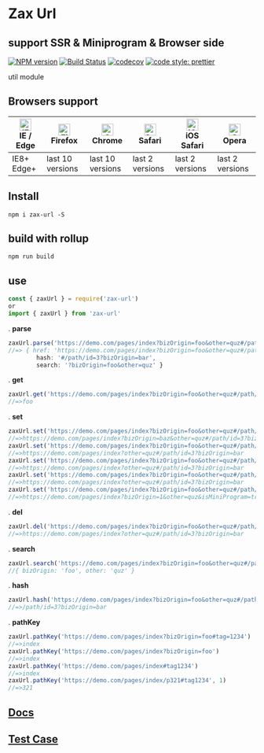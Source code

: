 # Zax Url
## support SSR & Miniprogram & Browser side

[![NPM version](https://img.shields.io/npm/v/zax-url.svg?style=flat)](https://www.npmjs.com/package/zax-url)
[![Build Status](https://travis-ci.org/jsonchou/zax-url.svg?branch=master)](https://travis-ci.org/jsonchou/zax-url)
[![codecov](https://codecov.io/gh/jsonchou/zax-url/branch/master/graph/badge.svg)](https://codecov.io/gh/jsonchou/zax-url)
[![code style: prettier](https://img.shields.io/badge/code_style-prettier-ff69b4.svg?style=flat-square)](https://github.com/prettier/prettier)

util module

## Browsers support

| [<img src="https://raw.githubusercontent.com/alrra/browser-logos/master/src/edge/edge_48x48.png" alt="IE / Edge" width="24px" height="24px" />](http://godban.github.io/browsers-support-badges/)</br>IE / Edge | [<img src="https://raw.githubusercontent.com/alrra/browser-logos/master/src/firefox/firefox_48x48.png" alt="Firefox" width="24px" height="24px" />](http://godban.github.io/browsers-support-badges/)</br>Firefox | [<img src="https://raw.githubusercontent.com/alrra/browser-logos/master/src/chrome/chrome_48x48.png" alt="Chrome" width="24px" height="24px" />](http://godban.github.io/browsers-support-badges/)</br>Chrome | [<img src="https://raw.githubusercontent.com/alrra/browser-logos/master/src/safari/safari_48x48.png" alt="Safari" width="24px" height="24px" />](http://godban.github.io/browsers-support-badges/)</br>Safari | [<img src="https://raw.githubusercontent.com/alrra/browser-logos/master/src/safari-ios/safari-ios_48x48.png" alt="iOS Safari" width="24px" height="24px" />](http://godban.github.io/browsers-support-badges/)</br>iOS Safari | [<img src="https://raw.githubusercontent.com/alrra/browser-logos/master/src/opera/opera_48x48.png" alt="Opera" width="24px" height="24px" />](http://godban.github.io/browsers-support-badges/)</br>Opera |
| --------------------------------------------------------------------------------------------------------------------------------------------------------------------------------------------------------------- | ----------------------------------------------------------------------------------------------------------------------------------------------------------------------------------------------------------------- | ------------------------------------------------------------------------------------------------------------------------------------------------------------------------------------------------------------- | ------------------------------------------------------------------------------------------------------------------------------------------------------------------------------------------------------------- | ----------------------------------------------------------------------------------------------------------------------------------------------------------------------------------------------------------------------------- | --------------------------------------------------------------------------------------------------------------------------------------------------------------------------------------------------------- |
| IE8+ Edge+                                                                                                                                                                                                      | last 10 versions                                                                                                                                                                                                  | last 10 versions                                                                                                                                                                                              | last 2 versions                                                                                                                                                                                               | last 2 versions                                                                                                                                                                                                               | last 2 versions                                                                                                                                                                                           |

## Install

~~~ base
npm i zax-url -S
~~~

## build with rollup

~~~ base
npm run build
~~~

## use

~~~ javascript
const { zaxUrl } = require('zax-url')
or
import { zaxUrl } from 'zax-url'
~~~

. **parse**
~~~ javascript
zaxUrl.parse('https://demo.com/pages/index?bizOrigin=foo&other=quz#/path/id=3?bizOrigin=bar')
//=> { href: 'https://demo.com/pages/index?bizOrigin=foo&other=quz#/path/id=3?bizOrigin=bar',
  		hash: '#/path/id=3?bizOrigin=bar',
  		search: '?bizOrigin=foo&other=quz' }
~~~

. **get**
~~~ javascript
zaxUrl.get('https://demo.com/pages/index?bizOrigin=foo&other=quz#/path/id=3?bizOrigin=bar', 'bizOrigin')
//=>foo
~~~

. **set**
~~~ javascript
zaxUrl.set('https://demo.com/pages/index?bizOrigin=foo&other=quz#/path/id=3?bizOrigin=bar', 'bizOrigin', 'baz')
//=>https://demo.com/pages/index?bizOrigin=baz&other=quz#/path/id=3?bizOrigin=bar
zaxUrl.set('https://demo.com/pages/index?bizOrigin=foo&other=quz#/path/id=3?bizOrigin=bar', 'bizOrigin', null)
//=>https://demo.com/pages/index?other=quz#/path/id=3?bizOrigin=bar
zaxUrl.set('https://demo.com/pages/index?bizOrigin=foo&other=quz#/path/id=3?bizOrigin=bar', 'bizOrigin', '')
//=>https://demo.com/pages/index?other=quz#/path/id=3?bizOrigin=bar
zaxUrl.set('https://demo.com/pages/index?bizOrigin=foo&other=quz#/path/id=3?bizOrigin=bar', 'bizOrigin', undefined)
//=>https://demo.com/pages/index?other=quz#/path/id=3?bizOrigin=bar
zaxUrl.set('https://demo.com/pages/index?bizOrigin=foo&other=quz#/path/id=3?bizOrigin=bar', { isMiniProgram: 'true', bizOrigin: 1, openId: 2, appCode: 3, hidden: '1', v: 2222222 })
//=>https://demo.com/pages/index?bizOrigin=1&other=quz&isMiniProgram=true&openId=2&appCode=3&hidden=1&v=2222222#/path/id=3?bizOrigin=bar
~~~

. **del**
~~~ javascript
zaxUrl.del('https://demo.com/pages/index?bizOrigin=foo&other=quz#/path/id=3?bizOrigin=bar', 'bizOrigin')
//=>https://demo.com/pages/index?other=quz#/path/id=3?bizOrigin=bar
~~~

. **search**
~~~ javascript
zaxUrl.search('https://demo.com/pages/index?bizOrigin=foo&other=quz#/path/id=3?bizOrigin=bar')
//{ bizOrigin: 'foo', other: 'quz' }
~~~

. **hash**
~~~ javascript
zaxUrl.hash('https://demo.com/pages/index?bizOrigin=foo&other=quz#/path/id=3?bizOrigin=bar')
//=>/path/id=3?bizOrigin=bar
~~~

. **pathKey**
~~~ javascript
zaxUrl.pathKey('https://demo.com/pages/index?bizOrigin=foo#tag=1234')
//=>index
zaxUrl.pathKey('https://demo.com/pages/index?bizOrigin=foo')
//=>index
zaxUrl.pathKey('https://demo.com/pages/index#tag1234')
//=>index
zaxUrl.pathKey('https://demo.com/pages/index/p321#tag1234', 1)
//=>321
~~~

## [Docs](https://github.com/jsonchou/zax-url/tree/master/docs)

## [Test Case](https://github.com/jsonchou/zax-url/blob/master/__tests__/index.spec.ts)



